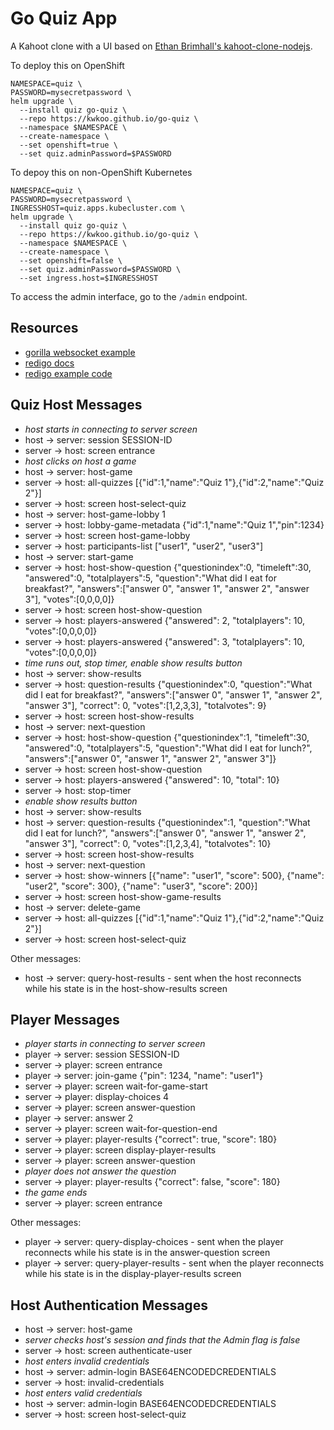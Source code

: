 # Go Quiz App

A Kahoot clone with a UI based on [Ethan Brimhall's kahoot-clone-nodejs](https://github.com/ethanbrimhall/kahoot-clone-nodejs).

To deploy this on OpenShift

	NAMESPACE=quiz \
	PASSWORD=mysecretpassword \
	helm upgrade \
	  --install quiz go-quiz \
	  --repo https://kwkoo.github.io/go-quiz \
	  --namespace $NAMESPACE \
	  --create-namespace \
	  --set openshift=true \
	  --set quiz.adminPassword=$PASSWORD

To depoy this on non-OpenShift Kubernetes

	NAMESPACE=quiz \
	PASSWORD=mysecretpassword \
	INGRESSHOST=quiz.apps.kubecluster.com \
	helm upgrade \
	  --install quiz go-quiz \
	  --repo https://kwkoo.github.io/go-quiz \
	  --namespace $NAMESPACE \
	  --create-namespace \
	  --set openshift=false \
	  --set quiz.adminPassword=$PASSWORD \
	  --set ingress.host=$INGRESSHOST

To access the admin interface, go to the `/admin` endpoint.


## Resources

* [gorilla websocket example](https://github.com/gorilla/websocket/tree/master/examples/chat)
* [redigo docs](https://pkg.go.dev/github.com/gomodule/redigo/redis)
* [redigo example code](https://github.com/pete911/examples-redigo)


## Quiz Host Messages

* *host starts in connecting to server screen*
* host → server: session SESSION-ID
* server → host: screen entrance
* *host clicks on host a game*
* host → server: host-game
* server → host: all-quizzes [{"id":1,"name":"Quiz 1"},{"id":2,"name":"Quiz 2"}]
* server → host: screen host-select-quiz
* host → server: host-game-lobby 1
* server → host: lobby-game-metadata {"id":1,"name":"Quiz 1","pin":1234}
* server → host: screen host-game-lobby
* server → host: participants-list ["user1", "user2", "user3"]
* host → server: start-game
* server → host: host-show-question {"questionindex":0, "timeleft":30, "answered":0, "totalplayers":5, "question":"What did I eat for breakfast?", "answers":["answer 0", "answer 1", "answer 2", "answer 3"], "votes":[0,0,0,0]}
* server → host: screen host-show-question
* server → host: players-answered {"answered": 2, "totalplayers": 10, "votes":[0,0,0,0]}
* server → host: players-answered {"answered": 3, "totalplayers": 10, "votes":[0,0,0,0]}
* *time runs out, stop timer, enable show results button*
* host → server: show-results
* server → host: question-results {"questionindex":0, "question":"What did I eat for breakfast?", "answers":["answer 0", "answer 1", "answer 2", "answer 3"], "correct": 0, "votes":[1,2,3,3], "totalvotes": 9}
* server → host: screen host-show-results
* host → server: next-question
* server → host: host-show-question {"questionindex":1, "timeleft":30, "answered":0, "totalplayers":5, "question":"What did I eat for lunch?", "answers":["answer 0", "answer 1", "answer 2", "answer 3"]}
* server → host: screen host-show-question
* server → host: players-answered {"answered": 10, "total": 10}
* server → host: stop-timer
* *enable show results button*
* host → server: show-results
* host → server: question-results {"questionindex":1, "question":"What did I eat for lunch?", "answers":["answer 0", "answer 1", "answer 2", "answer 3"], "correct": 0, "votes":[1,2,3,4], "totalvotes": 10}
* server → host: screen host-show-results
* host → server: next-question
* server → host: show-winners [{"name": "user1", "score": 500}, {"name": "user2", "score": 300}, {"name": "user3", "score": 200}]
* server → host: screen host-show-game-results
* host → server: delete-game
* server → host: all-quizzes [{"id":1,"name":"Quiz 1"},{"id":2,"name":"Quiz 2"}]
* server → host: screen host-select-quiz

Other messages:

* host → server: query-host-results - sent when the host reconnects while his state is in the host-show-results screen


## Player Messages

* *player starts in connecting to server screen*
* player → server: session SESSION-ID
* server → player: screen entrance
* player → server: join-game {"pin": 1234, "name": "user1"}
* server → player: screen wait-for-game-start
* server → player: display-choices 4
* server → player: screen answer-question
* player → server: answer 2
* server → player: screen wait-for-question-end
* server → player: player-results {"correct": true, "score": 180}
* server → player: screen display-player-results
* server → player: screen answer-question
* *player does not answer the question*
* server → player: player-results {"correct": false, "score": 180}
* *the game ends*
* server → player: screen entrance

Other messages:

* player → server: query-display-choices - sent when the player reconnects while his state is in the answer-question screen
* player → server: query-player-results - sent when the player reconnects while his state is in the display-player-results screen


## Host Authentication Messages

* host → server: host-game
* *server checks host's session and finds that the Admin flag is false*
* server → host: screen authenticate-user
* *host enters invalid credentials*
* host → server: admin-login BASE64ENCODEDCREDENTIALS
* server → host: invalid-credentials
* *host enters valid credentials*
* host → server: admin-login BASE64ENCODEDCREDENTIALS
* server → host: screen host-select-quiz
